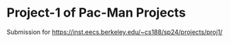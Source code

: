 # Project-1 of Pac-Man Projects
Submission for https://inst.eecs.berkeley.edu/~cs188/sp24/projects/proj1/
